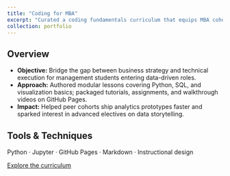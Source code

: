 ```yaml
---
title: "Coding for MBA"
excerpt: "Curated a coding fundamentals curriculum that equips MBA cohorts with hands-on analytics and automation skills."
collection: portfolio
---
```


## Overview
- **Objective:** Bridge the gap between business strategy and technical execution for management students entering data-driven roles.
- **Approach:** Authored modular lessons covering Python, SQL, and visualization basics; packaged tutorials, assignments, and walkthrough videos on GitHub Pages.
- **Impact:** Helped peer cohorts ship analytics prototypes faster and sparked interest in advanced electives on data storytelling.

## Tools & Techniques
Python · Jupyter · GitHub Pages · Markdown · Instructional design

[Explore the curriculum](https://saint2706.github.io/Coding-For-MBA/)
